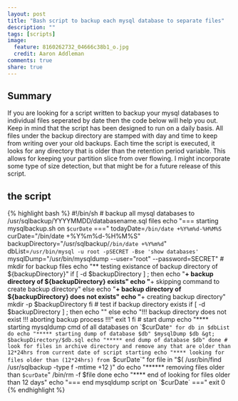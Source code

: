 ```yaml
---
layout: post
title: "Bash script to backup each mysql database to separate files"
description: ""
tags: [scripts]
image:
  feature: 8160262732_04666c38b1_o.jpg
  credit: Aaron Addleman
comments: true
share: true
---
```



## Summary

If you are looking for a script written to backup your mysql databases to individual files seperated by date then the code below will help you out. Keep in mind that the script has been designed to run on a daily basis. All files under the backup directory are stamped with day and time to keep from writing over your old backups. Each time the script is executed, it looks for any directory that is older than the retention period variable. This allows for keeping your partition slice from over flowing. I might incorporate some type of size detection, but that might be for a future release of this script.

## the script

{% highlight bash %}
    #!/bin/sh
    # backup all mysql databases to /usr/sqlbackup/YYYYMMDD/databasename.sql files
    echo "=== starting mysqlbackup.sh on `$curDate` ==="
    todayDate=`/bin/date +%Y%m%d-%H%M%S`
    curDate="/bin/date +%Y%m%d-%H%M%S"
    backupDirectory="/usr/sqlbackup/`/bin/date +%Y%m%d`"
    dbList=`/usr/bin/mysql -u root -pSECRET -Bse 'show databases'`
    mysqlDump="/usr/bin/mysqldump --user="root" --password=SECRET"
    # mkdir for backup files
    echo "** testing existance of backup directory of ${backupDirectory}"
    if [ -d $backupDirectory ] ; then
      echo "**+ backup directory of ${backupDirectory} exists"
      echo "**+ skipping command to create backup directory"
      else
      echo "**+ backup directory of ${backupDirectory} does not exists"
      echo "**+ creating backup directory"
      mkdir -p $backupDirectory
    fi
    # test if backup directory exists
    if [ -d $backupDirectory ] ; then
      echo ""
      else
      echo "!!! backup directory does not exist !!! aborting backup process !!!"
      exit 1
    fi
    # start dump
    echo "**** starting mysqldump cmd of all databases on `$curDate`"
    for db in $dbList
    do
      echo "***** starting dump of database $db"
      $mysqlDump $db &gt; $backupDirectory/$db.sql
      echo "***** end dump of database $db"
    done
    # look for files in archive directory and remove any that are older than 12*24hrs from current date of script starting
    echo "**** looking for files older than (12*24hrs) from `$curDate`"
    for file in "$( /usr/bin/find /usr/sqlbackup -type f -mtime +12 )"
    do
      echo "****** removing files older than `$curDate`"
      /bin/rm -f $file
    done
    echo "**** end of looking for files older than 12 days"
    echo "=== end mysqldump script on `$curDate` ==="
    exit 0
{% endhighlight %}